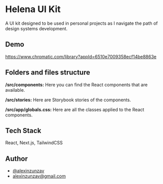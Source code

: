 # Helena UI Kit

A UI kit designed to be used in personal projects as I navigate the path of design systems development.


## Demo

https://www.chromatic.com/library?appId=6510e7009358ecf14be8863e


## Folders and files structure

**/src/components:** Here you can find the React components that are available.

**/src/stories:** Here are Storybook stories of the components.

**/src/app/globals.css:** Here are all the classes applied to the React components.


## Tech Stack

React, Next.js, TailwindCSS


## Author

- [@alexinzunzav](https://www.github.com/alexinzunzav)
- alexinzunzav@gmail.com